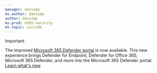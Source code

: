 ```yaml
---
manager: dansimp
ms.author: dansimp
author: dansimp
ms.prod: m365-security
ms.topic: include
---
```


> [!IMPORTANT]
> The improved [Microsoft 365 Defender portal](https://security.microsoft.com) is now available. This new experience brings Defender for Endpoint, Defender for Office 365, Microsoft 365 Defender, and more into the Microsoft 365 Defender portal. [Learn what's new](/microsoft-365/security/mtp/overview-security-center).
